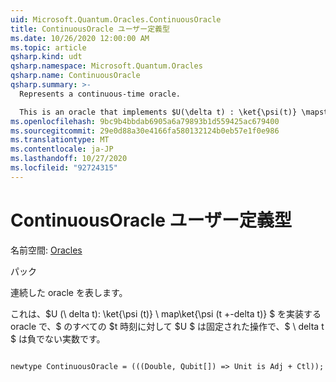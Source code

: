 ```yaml
---
uid: Microsoft.Quantum.Oracles.ContinuousOracle
title: ContinuousOracle ユーザー定義型
ms.date: 10/26/2020 12:00:00 AM
ms.topic: article
qsharp.kind: udt
qsharp.namespace: Microsoft.Quantum.Oracles
qsharp.name: ContinuousOracle
qsharp.summary: >-
  Represents a continuous-time oracle.

  This is an oracle that implements $U(\delta t) : \ket{\psi(t)} \mapsto \ket{\psi(t + \delta t)}$ for all times $t$, where $U$ is a fixed operation, and where $\delta t$ is a non-negative real number.
ms.openlocfilehash: 9bc9b4bbdab6905a6a79893b1d559425ac679400
ms.sourcegitcommit: 29e0d88a30e4166fa580132124b0eb57e1f0e986
ms.translationtype: MT
ms.contentlocale: ja-JP
ms.lasthandoff: 10/27/2020
ms.locfileid: "92724315"
---
```

# <a name="continuousoracle-user-defined-type"></a>ContinuousOracle ユーザー定義型

名前空間: [Oracles](xref:Microsoft.Quantum.Oracles)

パック [](https://nuget.org/packages/)


連続した oracle を表します。

これは、$U (\ delta t): \ket{\psi (t)} \ map\ket{\psi (t +-delta t)} $ を実装する oracle で、$ のすべての $t 時刻に対して $U $ は固定された操作で、$ \ delta t $ は負でない実数です。

```qsharp

newtype ContinuousOracle = (((Double, Qubit[]) => Unit is Adj + Ctl));
```

